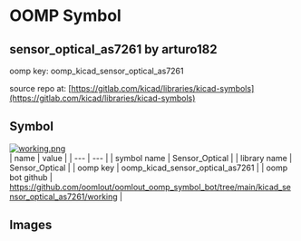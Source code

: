 # OOMP Symbol  
## sensor_optical_as7261  by arturo182  
  
oomp key: oomp_kicad_sensor_optical_as7261  
  
source repo at: [https://gitlab.com/kicad/libraries/kicad-symbols](https://gitlab.com/kicad/libraries/kicad-symbols)  
## Symbol  
  
[![working.png](working_600.png)](working.png)  
| name | value | 
| --- | --- | 
| symbol name | Sensor_Optical | 
| library name | Sensor_Optical | 
| oomp key | oomp_kicad_sensor_optical_as7261 | 
| oomp bot github | https://github.com/oomlout/oomlout_oomp_symbol_bot/tree/main/kicad_sensor_optical_as7261/working | 
## Images  
